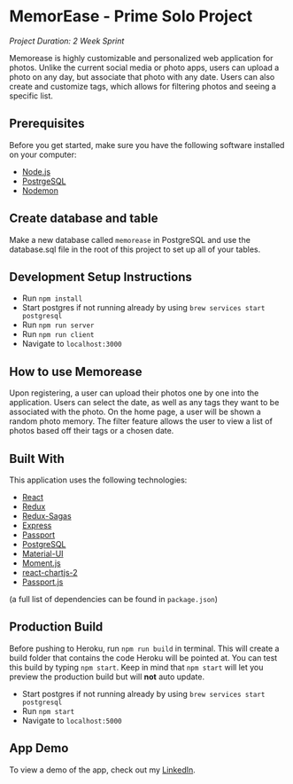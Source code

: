 
# MemorEase - Prime Solo Project

*Project Duration: 2 Week Sprint*

Memorease is highly customizable and personalized web application for photos. Unlike the current social media or photo apps, users can upload a photo on any day, but associate that photo with any date. Users can also create and customize tags, which allows for filtering photos and seeing a specific list.

## Prerequisites

Before you get started, make sure you have the following software installed on your computer:

- [Node.js](https://nodejs.org/en/)
- [PostrgeSQL](https://www.postgresql.org/)
- [Nodemon](https://nodemon.io/)

## Create database and table

Make a new database called `memorease` in PostgreSQL and use the database.sql file in the root of this project to set up all of your tables.

## Development Setup Instructions

- Run `npm install`
- Start postgres if not running already by using `brew services start postgresql`
- Run `npm run server`
- Run `npm run client`
- Navigate to `localhost:3000`

## How to use Memorease

Upon registering, a user can upload their photos one by one into the application. Users can select the date, as well as any tags they want to be associated with the photo. On the home page, a user will be shown a random photo memory. The filter feature allows the user to view a list of photos based off their tags or a chosen date.

## Built With

This application uses the following technologies:

- [React](https://reactjs.org/)
- [Redux](https://maven.apache.org/)
- [Redux-Sagas](https://redux-saga.js.org/)
- [Express](https://expressjs.com/)
- [Passport](http://www.passportjs.org/)
- [PostgreSQL](https://www.postgresql.org/)
- [Material-UI](https://material-ui.com/)
- [Moment.js](https://momentjs.com/)
- [react-chartjs-2](https://www.npmjs.com/package/react-chartjs-2)
- [Passport.js](https://www.passportjs.org/)

(a full list of dependencies can be found in `package.json`)

## Production Build

Before pushing to Heroku, run `npm run build` in terminal. This will create a build folder that contains the code Heroku will be pointed at. You can test this build by typing `npm start`. Keep in mind that `npm start` will let you preview the production build but will **not** auto update.

- Start postgres if not running already by using `brew services start postgresql`
- Run `npm start`
- Navigate to `localhost:5000`

## App Demo

To view a demo of the app, check out my [LinkedIn](https://www.linkedin.com/posts/sabrinaciaciura_i-finished-my-first-solo-application-and-ugcPost-6901939941144948736-xdGa?utm_source=linkedin_share&utm_medium=member_desktop_web).
